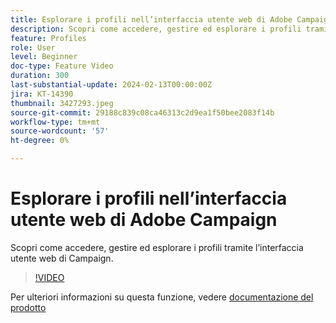 ```yaml
---
title: Esplorare i profili nell’interfaccia utente web di Adobe Campaign
description: Scopri come accedere, gestire ed esplorare i profili tramite l’interfaccia utente web di Campaign.
feature: Profiles
role: User
level: Beginner
doc-type: Feature Video
duration: 300
last-substantial-update: 2024-02-13T00:00:00Z
jira: KT-14390
thumbnail: 3427293.jpeg
source-git-commit: 29188c839c08ca46313c2d9ea1f50bee2083f14b
workflow-type: tm+mt
source-wordcount: '57'
ht-degree: 0%

---
```



# Esplorare i profili nell’interfaccia utente web di Adobe Campaign

Scopri come accedere, gestire ed esplorare i profili tramite l’interfaccia utente web di Campaign.

>[!VIDEO](https://video.tv.adobe.com/v/3427293/?learn=on)

Per ulteriori informazioni su questa funzione, vedere [documentazione del prodotto](https://experienceleague.adobe.com/docs/campaign-web/v8/audiences/work-with-profiles/about-recipients.html)
